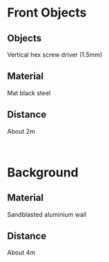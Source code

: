# Front Objects

## Objects

Vertical hex screw driver (1.5mm)

## Material

Mat black steel

## Distance

About 2m

<br>

# Background

## Material

Sandblasted aluminium wall

## Distance

About 4m